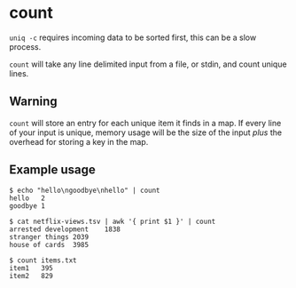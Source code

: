 # count

`uniq -c` requires incoming data to be sorted first, this can be a slow process.

`count` will take any line delimited input from a file, or stdin, and count unique lines. 

## Warning

`count` will store an entry for each unique item it finds in a map. If every line of your input is unique, memory usage will be the size of the input _plus_ the overhead for storing a key in the map. 

## Example usage

    $ echo "hello\ngoodbye\nhello" | count
    hello	2
    goodbye	1

    $ cat netflix-views.tsv | awk '{ print $1 }' | count
    arrested development	1838
    stranger things	2039
    house of cards	3985

    $ count items.txt
    item1	395
    item2	829
